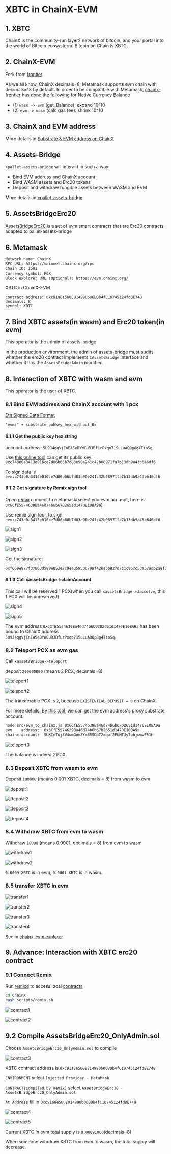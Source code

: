 # XBTC in ChainX-EVM

## 1. XBTC
ChainX is the community-run layer2 network of bitcoin, and your portal into the world of Bitcoin ecosysterm.
Bitcoin on Chain is XBTC.

## 2. ChainX-EVM
Fork from [frontier](https://github.com/paritytech/frontier).

As we all know, ChainX decimals=8, Metamask supports evm chain with decimals=18 by default.
In order to be compatible with Metamask, [chainx-frontier](https://github.com/chainx-org/frontier/tree/polkadot-v0.9.18) has done the following for Native Currency Balance

- (1) `wasm -> evm` (get_Balance): expand 10^10
- (2) `evm -> wasm` (calc gas fee): shrink 10^10

## 3. ChainX and EVM address

More details in [Substrate & EVM address on ChainX](./substrate_and_evm_address_on_chainx.md)

## 4. Assets-Bridge
`xpallet-assets-bridge` will interact in such a way: 
- Bind EVM address and ChainX account
- Bind WASM assets and Erc20 tokens
- Deposit and withdraw fungible assets between WASM and EVM

More details in [xpallet-assets-bridge](../xpallets/assets-bridge/README.md)

## 5. AssetsBridgeErc20

[AssetsBridgeErc20](../contracts/) is a set of evm smart contracts that are Erc20 contracts adapted to pallet-assets-bridge

## 6. Metamask

```txt
Network name: ChainX
RPC URL: https://mainnet.chainx.org/rpc
Chain ID: 1501
Currency symbol: PCX
Block explorer URL (Optional): https://evm.chainx.org/
```

XBTC in ChainX-EVM
```text
contract address: 0xc91a8e500E814990b06BDb4fC10745124fdBE748
decimals: 8
symnol: XBTC
```

## 7. Bind XBTC assets(in wasm) and Erc20 token(in evm)

This operator is the admin of assets-bridge.

In the production environment, the admin of assets-bridge must audits whether the erc20 contract
implements `IAssetsBridge` interface and whether it has the `AssetsBridgeAdmin` modifier.

## 8. Interaction of XBTC with wasm and evm

This operator is the user of XBTC.

### 8.1 Bind EVM address and ChainX account with 1 pcx

[Eth Signed Data Format](../xpallets/assets-bridge/README.md)

```txt
"evm:" + substrate_pubkey_hex_without_0x
```

#### 8.1.1 Get the public key hex string
account address: `5U9J4qgVjCnEA5eDYWCURJBfLrPxqo71SuLuAQQp8g4TtoSq`

Use [this online tool](https://polkadot.subscan.io/tools/format_transform?input=5U9J4qgVjCnEA5eDYWCURJBfLrPxqo71SuLuAQQp8g4TtoSq&type=Public%20Key)
can get its public key: `0xc743e0a3413e016ce7d06b66b7d83e90e241c42b08971fa7b13db9a43b646df6`

To sign data is `evm:c743e0a3413e016ce7d06b66b7d83e90e241c42b08971fa7b13db9a43b646df6`

#### 8.1.2 Get signature by Remix sign tool

Open [remix](https://remix.ethereum.org/) connect to metamask(select you evm account, here is `0x6CfE5574639Ba46d74b6b67D2651d1470E10BA9a`)

Use remix sign tool, to sign `evm:c743e0a3413e016ce7d06b66b7d83e90e241c42b08971fa7b13db9a43b646df6`

![sign1](./sign1.png)

![sign2](./sign2.png)

![sign3](./sign3.png)

Get the signature:
```txt
0xf069e977f37863d599e853e7c9ee35953079af42ba5b827d7c1c957c53a57adb2a8f2d86e2f49495baf35f34053def92ef879bc32b87acbea8832d791495a91a1b
```

#### 8.1.3 Call xassetsBridge->claimAccount

This call will be reserved 1 PCX(when you call `xassetsBridge->dissolve`, this 1 PCX will be unreserved)

![sign4](./sign4.png)

![sign5](./sign5.png)

The evm address `0x6CfE5574639Ba46d74b6b67D2651d1470E10BA9a` has been bound to ChainX address `5U9J4qgVjCnEA5eDYWCURJBfLrPxqo71SuLuAQQp8g4TtoSq`.

### 8.2 Teleport PCX as evm gas

Call `xassetsBridge->teleport`

deposit `200000000` (means 2 PCX, decimals=8)

![teleport1](./teleport1.png)

![teleport2](./teleport2.png)

The transferable PCX is `2`, because `EXISTENTIAL_DEPOSIT = 0` on ChainX.

For more details, By [this tool](../scripts/convert-evm-address/src/evm_to_chainx.js),
we can get the evm address's proxy substrate account.

```bash
node src/evm_to_chainx.js 0x6CfE5574639Ba46d74b6b67D2651d1470E10BA9a
evm    address:  0x6CfE5574639Ba46d74b6b67D2651d1470E10BA9a
chainx account:  5UKCmTuj5V4wmGnmZYm6RSDbT2mqwf2FUMTJy7phjwmwE51H
```

![teleport3](./teleport3.png)

The balance is indeed `2` PCX.

### 8.3 Deposit XBTC from wasm to evm

Deposit `100000` (means 0.001 XBTC, decimals = 8) from wasm to evm

![deposit1](./deposit1.png)

![deposit2](./deposit2.png)

![deposit3](./deposit3.png)

![deposit4](./deposit4.png)

### 8.4 Withdraw XBTC from evm to wasm

Withdraw `10000` (means 0.0001, decimals = 8) from evm to wasm

![withdraw1](./withdraw1.png)

![withdraw2](./withdraw2.png)

`0.0009 XBTC` is in evm, `0.0001 XBTC` is in wasm.

### 8.5 transfer XBTC in evm

![transfer1](./transfer1.png)

![transfer2](./transfer2.png)

![transfer3](./transfer3.png)

![transfer4](./transfer4.png)

See in [chainx-evm explorer](https://evm.chainx.org/)


## 9. Advance: Interaction with XBTC erc20 contract

### 9.1 Connect Remix

Run [remixd](https://www.npmjs.com/package/@remix-project/remixd) to access local [contracts](../contracts)

```bash
cd ChainX
bash scripts/remix.sh
```

![contract1](./contract1.png)

![contract2](./contract2.png)

## 9.2 Compile AssetsBridgeErc20_OnlyAdmin.sol

Choose `AssetsBridgeErc20_OnlyAdmin.sol` to compile

![contract3](./contract3.png)

XBTC contract address is `0xc91a8e500E814990b06BDb4fC10745124fdBE748`

`ENVIRONMENT` select `Injected Provider - MetaMask`

`CONTRACT(Compiled by Remix)` select `AssetBridgeErc20 - AssetsBridgeErc20_OnlyAdmin.sol`

`At Address` fill in `0xc91a8e500E814990b06BDb4fC10745124fdBE748`

![contract4](./contract4.png)


![contract5](./contract5.png)

Current XBTC in evm total supply is `0.00091000`(decimals=8)

When someone withdraw XBTC from evm to wasm, the total supply will decrease.